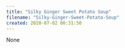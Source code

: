 ```yaml
---
title: "Silky Ginger Sweet Potato Soup"
filename: "Silky-Ginger-Sweet-Potato-Soup"
created: 2020-07-02 00:31:50
---
```

None
